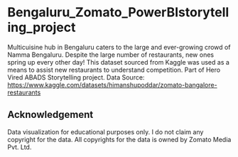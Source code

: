 # Bengaluru_Zomato_PowerBIstorytelling_project
Multicuisine hub in Bengaluru caters to the large and ever-growing crowd of Namma Bengaluru. Despite the large number of restaurants, new ones spring up every other day! This dataset sourced from Kaggle was used as a means to assist new restaurants to understand competition. Part of Hero Vired ABADS Storytelling project.
Data Source: https://www.kaggle.com/datasets/himanshupoddar/zomato-bangalore-restaurants

## Acknowledgement
Data visualization for educational purposes only. I do not claim any copyright for the data. 
All copyrights for the data is owned by Zomato Media Pvt. Ltd.

